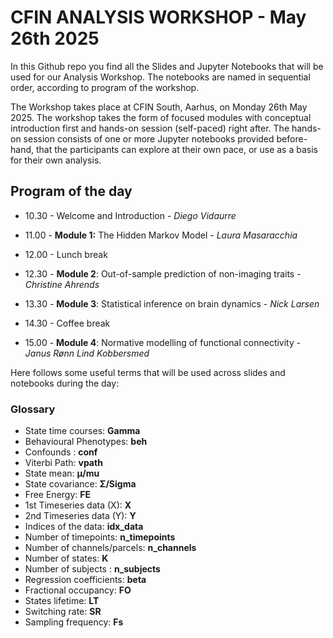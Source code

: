 # CFIN ANALYSIS WORKSHOP - May 26th 2025

In this Github repo you find all the Slides and Jupyter Notebooks that will be used for our Analysis Workshop. 
The notebooks are named in sequential order, according to program of the workshop. 

The Workshop takes place at CFIN South, Aarhus, on Monday 26th May 2025. 
The workshop takes the form of focused modules with conceptual introduction first and hands-on session (self-paced) right after. 
The hands-on session consists of one or more Jupyter notebooks provided before-hand, that the participants can explore at their own pace, or use as a basis for their own analysis.

## Program of the day

- 10.30 - Welcome and Introduction - *Diego Vidaurre*

- 11.00 - **Module 1:** The Hidden Markov Model - *Laura Masaracchia*

- 12.00 - Lunch break

- 12.30 - **Module 2**: Out-of-sample prediction of non-imaging traits - *Christine Ahrends*

- 13.30 - **Module 3**: Statistical inference on brain dynamics - *Nick Larsen*

- 14.30 - Coffee break

- 15.00 - **Module 4**: Normative modelling of functional connectivity - *Janus Rønn Lind Kobbersmed*



Here follows some useful terms that will be used across slides and notebooks during the day: 
### Glossary
- State time courses: **Gamma**
- Behavioural Phenotypes: **beh** 
- Confounds : **conf**
- Viterbi Path: **vpath**
- State mean: **μ/mu**
- State covariance: **Σ/Sigma**
- Free Energy: **FE**
- 1st Timeseries data (X): **X**
- 2nd Timeseries data (Y): **Y**
- Indices of the data: **idx_data**
- Number of timepoints: **n_timepoints**
- Number of channels/parcels: **n_channels**
- Number of states: **K**
- Number of subjects : **n_subjects**
- Regression coefficients: **beta**
- Fractional occupancy: **FO**
- States lifetime: **LT**
- Switching rate: **SR**
- Sampling frequency: **Fs**



